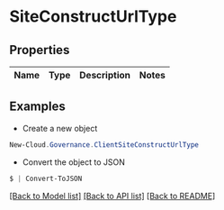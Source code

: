# SiteConstructUrlType
## Properties

Name | Type | Description | Notes
------------ | ------------- | ------------- | -------------

## Examples

- Create a new object
```powershell
New-Cloud.Governance.ClientSiteConstructUrlType 
```

- Convert the object to JSON
```powershell
$ | Convert-ToJSON
```


[[Back to Model list]](../README.md#documentation-for-models) [[Back to API list]](../README.md#documentation-for-api-endpoints) [[Back to README]](../README.md)


